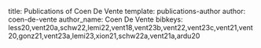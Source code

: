 title: Publications of Coen De Vente
template: publications-author
author: coen-de-vente
author_name: Coen De Vente
bibkeys: less20,vent20a,schw22,lemi22,vent18,vent23b,vent22,vent23c,vent21,vent20,gonz21,vent23a,lemi23,xion21,schw22a,vent21a,ardu20